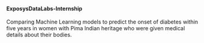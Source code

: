 #### ExposysDataLabs-Internship
Comparing Machine Learning models to predict the onset of diabetes within five years in women with Pima Indian heritage who were given medical details about their bodies.
